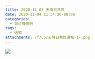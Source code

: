 ```yaml
---
title: 2020-11-07 天降日共修
date: 2020-11-04 11:34:30-08:00
categories:
  - 慧灯禅修班
tags:
  - 通知
attachments: /f/up/天降日共修通知-1-.png
---
```

![](https://hdvblob.blob.core.windows.net/hdv/f/up/天降日共修通知-1-.png)